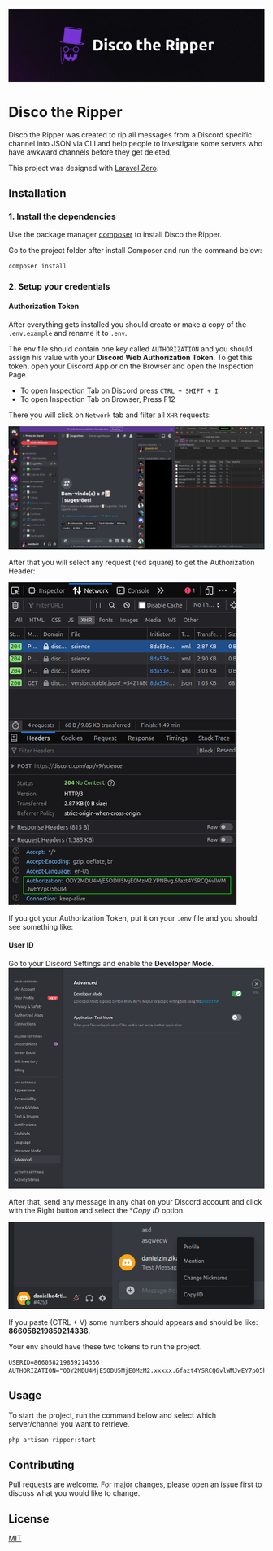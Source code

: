 
<p align="center">
  <a href="https://github.com/danielhe4rt/disco-the-ripper" target="_blank">
    <img src=".github/logo.png">
  </a>
</p>

# Disco the Ripper

Disco the Ripper was created to rip all messages from a Discord specific channel into JSON via CLI and help people to investigate 
some servers who have awkward channels before they get deleted. 

This project was designed with [Laravel Zero](https://laravel-zero.com).

## Installation

### 1. Install the dependencies

Use the package manager [composer](https://getcomposer.org) to install Disco the Ripper.

Go to the project folder after install Composer and run the command below:
```bash
composer install
```

### 2. Setup your credentials

#### Authorization Token

After everything gets installed you should create or make a copy of the `.env.example` and rename it to `.env`.

The env file should contain one key called `AUTHORIZATION` and you should assign his value with your **Discord Web Authorization Token**.
To get this token, open your Discord App or on the Browser and open the Inspection Page.

- To open Inspection Tab on Discord press `CTRL + SHIFT + I`
- To open Inspection Tab on Browser, Press F12

There you will click on `Network` tab and filter all `XHR` requests:

![network tab](.github/firstStep.png)

After that you will select any request (red square) to get the Authorization Header:

![network tab](.github/secondStep.png)

If you got your Authorization Token, put it on your `.env` file and you should see something like:

#### User ID

Go to your Discord Settings and enable the **Developer Mode**.
![img.png](.github/thirdStep.png)

After that, send any message in any chat on your Discord account and click with the Right button and select the **Copy ID* option.

![img.png](.github/fourthStep.png)

If you paste (CTRL + V) some numbers should appears and should be like: **866058219859214336**.

Your env should have these two tokens to run the project.

```dotenv
USERID=866058219859214336
AUTHORIZATION="ODY2MDU4MjE5ODU5MjE0MzM2.xxxxx.6fazt4YSRCQ6vlWMJwEY7pO5hUM"
```

## Usage

To start the project, run the command below and select which server/channel you want to retrieve.

```bash
php artisan ripper:start
```

## Contributing
Pull requests are welcome. For major changes, please open an issue first to discuss what you would like to change.

## License
[MIT](https://choosealicense.com/licenses/mit/)
